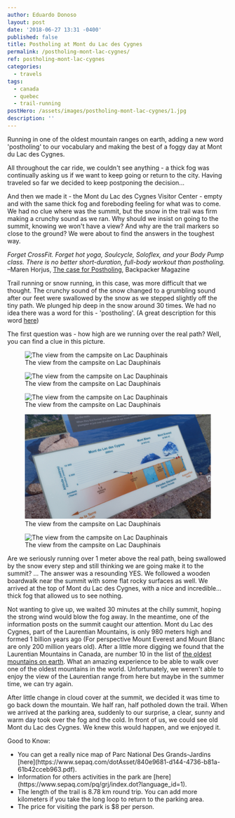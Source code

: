 ```yaml
---
author: Eduardo Donoso
layout: post
date: '2018-06-27 13:31 -0400'
published: false
title: Postholing at Mont du Lac des Cygnes
permalink: /postholing-mont-lac-cygnes/
ref: postholing-mont-lac-cygnes
categories:
  - travels
tags:
  - canada
  - quebec
  - trail-running
postHero: /assets/images/postholing-mont-lac-cygnes/1.jpg
description: ''
---
```

Running in one of the oldest mountain ranges on earth, adding a new word 'postholing' to our vocabulary and making the best of a foggy day at Mont du Lac des Cygnes.

All throughout the car ride, we couldn't see anything - a thick fog was continually asking us if we want to keep going or return to the city. Having traveled so far we decided to keep postponing the decision...

And then we made it - the Mont du Lac des Cygnes Visitor Center - empty and with the same thick fog and foreboding feeling for what was to come. We had no clue where was the summit, but the snow in the trail was firm making a crunchy sound as we ran. Why should we insist on going to the summit, knowing we won't have a view? And why are the trail markers so close to the ground? We were about to find the answers in the toughest way.

_Forget CrossFit. Forget hot yoga, Soulcycle, Soloflex, and your Body Pump class. There is no better short-duration, full-body workout than postholing._ –Maren Horjus, [The case for Postholing](https://www.backpacker.com/skills/winter-skills-snowshoeing), Backpacker Magazine

Trail running or snow running, in this case, was more difficult that we thought. The crunchy sound of the snow changed to a grumbling sound after our feet were swallowed by the snow as we stepped slightly off the tiny path. We plunged hip deep in the snow around 30 times. We had no idea there was a word for this - 'postholing'. (A great description for this word [here](https://www.thoughtco.com/what-is-postholing-1766135))

The first question was - how high are we running over the real path? Well, you can find a clue in this picture.

<figure class="figure">
  <img class="image" src="/assets/images/postholing-mont-lac-cygnes/2.JPG"
      alt="The view from the campsite on Lac Dauphinais">
     <figcaption class="img-caption">The view from the campsite on Lac Dauphinais</figcaption>
</figure>
<figure class="figure">
  <img class="image" src="/assets/images/postholing-mont-lac-cygnes/3.JPG"
      alt="The view from the campsite on Lac Dauphinais">
     <figcaption class="img-caption">The view from the campsite on Lac Dauphinais</figcaption>
</figure>
<figure class="figure">
  <img class="image" src="/assets/images/postholing-mont-lac-cygnes/4.JPG"
      alt="The view from the campsite on Lac Dauphinais">
     <figcaption class="img-caption">The view from the campsite on Lac Dauphinais</figcaption>
</figure>
<figure class="figure">
  <img class="image" src="/assets/images/postholing-mont-lac-cygnes/5.JPG"
      alt="The view from the campsite on Lac Dauphinais">
     <figcaption class="img-caption">The view from the campsite on Lac Dauphinais</figcaption>
</figure>
<figure class="figure">
  <img class="image" src="/assets/images/postholing-mont-lac-cygnes/6.JPG"
      alt="The view from the campsite on Lac Dauphinais">
     <figcaption class="img-caption">The view from the campsite on Lac Dauphinais</figcaption>
</figure>

Are we seriously running over 1 meter above the real path, being swallowed by the snow every step and still thinking we are going make it to the summit? ...  The answer was a resounding YES.
We followed a wooden boardwalk near the summit with some flat rocky surfaces as well. We arrived at the top of Mont du Lac des Cygnes, with a nice and incredible... thick fog that allowed us to see nothing.

Not wanting to give up, we waited 30 minutes at the chilly summit, hoping the strong wind would blow the fog away.  In the meantime, one of the information posts on the summit caught our attention. Mont du Lac des Cygnes, part of the Laurentian Mountains, is only 980 meters high and formed 1 billion years ago (For perspective Mount Everest and Mount Blanc are only 200 million years old). After a little more digging we found that the Laurentian Mountains in Canada, are number 10 in the list of [the oldest mountains on earth](https://www.buzzfeed.com/top10s/oldest-mountains-on-earth-ww6q?utm_term=.ic4kJlRrG#.elPgPJBkq). What an amazing experience to be able to walk over one of the oldest mountains in the world. Unfortunately, we weren't able to enjoy the view of the Laurentian range from here but maybe in the summer time, we can try again.

After little change in cloud cover at the summit, we decided it was time to go back down the mountain. We half ran, half potholed down the trail. When we arrived at the parking area, suddenly to our surprise, a clear, sunny and warm day took over the fog and the cold. In front of us, we could see old Mont du Lac des Cygnes. We knew this would happen, and we enjoyed it.

Good to Know:
<ul class="post-stats bullets">
  <li>You can get a really nice map of Parc National Des Grands-Jardins [here](https://www.sepaq.com/dotAsset/840e9681-d144-4736-b81a-61b42cceb963.pdf).</li>
  <li>Information for others activities in the park are [here](https://www.sepaq.com/pq/grj/index.dot?language_id=1).</li>
  <li>The length of the trail is 8.78 km round trip. You can add more kilometers if you take the long loop to return to the parking area.</li>
  <li>The price for visiting the park is $8 per person.</li>
</ul>

